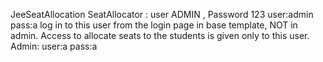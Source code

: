 JeeSeatAllocation
SeatAllocator : user ADMIN , Password 123
user:admin   pass:a
log in to this user from the login page in base template, NOT in admin. Access to allocate seats to the students is given only to this user.
Admin:  user:a   pass:a
